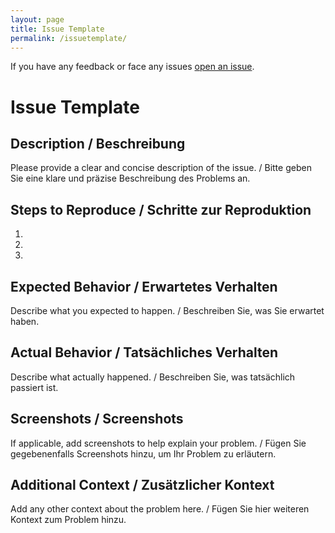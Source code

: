 ```yaml
---
layout: page
title: Issue Template
permalink: /issuetemplate/
---
```


If you have any feedback or face any issues [open an issue](https://github.com/vshanbha/DTZNotizbuch/issues/new?template=issue_template.md).

# Issue Template

## Description / Beschreibung

Please provide a clear and concise description of the issue. / Bitte geben Sie eine klare und präzise Beschreibung des Problems an.

## Steps to Reproduce / Schritte zur Reproduktion

1. 
2. 
3. 

## Expected Behavior / Erwartetes Verhalten

Describe what you expected to happen. / Beschreiben Sie, was Sie erwartet haben.

## Actual Behavior / Tatsächliches Verhalten

Describe what actually happened. / Beschreiben Sie, was tatsächlich passiert ist.

## Screenshots / Screenshots

If applicable, add screenshots to help explain your problem. / Fügen Sie gegebenenfalls Screenshots hinzu, um Ihr Problem zu erläutern.

## Additional Context / Zusätzlicher Kontext

Add any other context about the problem here. / Fügen Sie hier weiteren Kontext zum Problem hinzu.